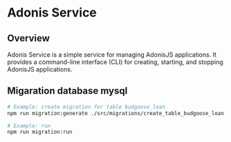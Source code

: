 # Adonis Service

## Overview
Adonis Service is a simple service for managing AdonisJS applications. It provides a command-line interface (CLI) for creating, starting, and stopping AdonisJS applications.

## Migaration database mysql
```bash
# Example: create migration for table budgoose_loan
npm run migration:generate ./src/migrations/create_table_budgoose_loan

# Example: run
npm run migration:run
```
